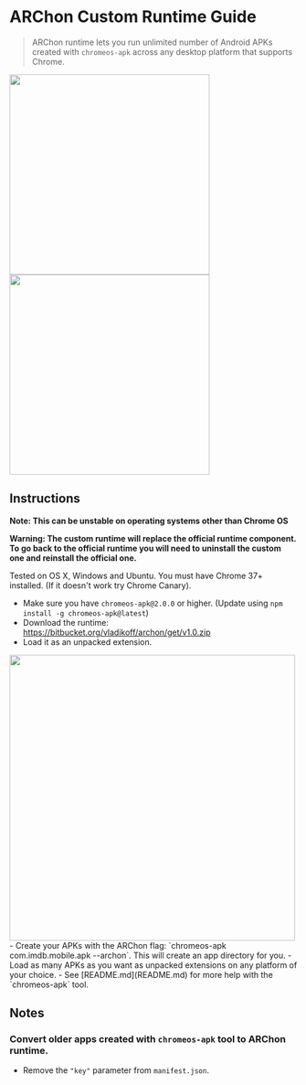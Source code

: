 # ARChon Custom Runtime Guide

> ARChon runtime lets you run unlimited number of Android APKs created with `chromeos-apk` across any desktop platform that supports Chrome.

<img src="http://v14d.com/g/WinApk.jpg" width="350px" />
<img src="http://v14d.com/g/multiple.png" width="350px" />

## Instructions

**Note: This can be unstable on operating systems other than Chrome OS**

**Warning: The custom runtime will replace the official runtime component. To go back to the official runtime you will need to uninstall the custom one and reinstall the official one.**

Tested on OS X, Windows and Ubuntu. You must have Chrome 37+ installed. (If it doesn't work try Chrome Canary).

- Make sure you have `chromeos-apk@2.0.0` or higher. (Update using `npm install -g chromeos-apk@latest`)
- Download the runtime: https://bitbucket.org/vladikoff/archon/get/v1.0.zip
- Load it as an unpacked extension.

<img src="http://v14d.com/g/chromeapks/howto.png" width="500px" />
- Create your APKs with the ARChon flag: `chromeos-apk com.imdb.mobile.apk --archon`.
This will create an app directory for you.
- Load as many APKs as you want as unpacked extensions on any platform of your choice.
- See [README.md](README.md) for more help with the `chromeos-apk` tool.

## Notes

### Convert older apps created with `chromeos-apk` tool to ARChon runtime.

- Remove the `"key"` parameter from `manifest.json`.
